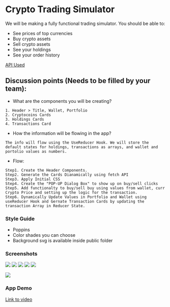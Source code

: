 # Crypto Trading Simulator
 
We will be making a fully functional trading simulator. You should be able to:
- See prices of top currencies
- Buy crypto assets
- Sell crypto assets
- See your holdings
- See your order history

[API Used](https://www.coingecko.com/en/api#explore-api)

## Discussion points (Needs to be filled by your team):
- What are the components you will be creating?
```
1. Header > Title, Wallet, Portfolio
2. Cryptocoins Cards
3. Holdings Cards
4. Transactions Card
```

- How the information will be flowing in the app?
```
The info will flow using the UseReducer Hook. We will store the default states for holdings, transactions as arrays, and wallet and portolio values as numbers.
```
- Flow:
```
Step1. Create the Header Components.
Step2. Generate the Cards Dianamically using fetch API
Step3. Apply Initial CSS
Step4. Create the "POP-UP Dialog Box" to show up on buy/sell clicks
Step5. Add functionalty to buy/sell buy using values from wallet, curr Crypto Price and setting up the logic for the transaction.
Step6. Dynamically Update Values in Portfolio and Wallet using useReducer Hook and Gernate Transaction Cards by updating the transaction Array in Reducer State.
```



### Style Guide
- Poppins
- Color shades you can choose
- Background svg is available inside public folder

### Screenshots
![](./screenshots/starting_point.png)
![](./screenshots/buy-state.png)
![](./screenshots/buy-amount.png)
![](./screenshots/after-buy-transactions.png)
![](./screenshots/sell-state.png)

![](./screenshots/after-sell.png)

### App Demo
[Link to video](./screenshots/crypto-demo.mp4)
